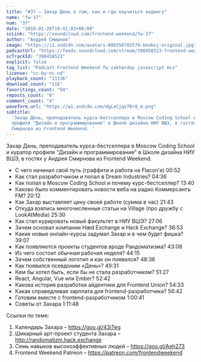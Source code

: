```yaml
---
title: "#37 – Захар День о том, как и где научиться кодингу"
name: "fw-37"
num: "37"
date: "2018-01-28T19:41:03+00:00"
scLink: "https://soundcloud.com/frontend-weekend/fw-37"
author: "Андрей Смирнов"
image: "https://i1.sndcdn.com/avatars-000358703579-bnobxj-original.jpg"
podcastUrl: "https://feeds.soundcloud.com/stream/390458523-frontend-weekend-fw-37.m4a"
scTrackId: "390458523"
explicit: false
tag_list: "Podcast Frontend Weekend fw zakharday javascript mcs"
license: "cc-by-nc-nd"
playback_count: "11136"
download_count: "116"
favoritings_count: "94"
reposts_count: "8"
comment_count: "4"
waveform_url: "https://w1.sndcdn.com/UgLeCjqv7BrQ_m.png"
subtitle:
  'Захар День, преподаватель курса-бестселлера в Moscow Coding School и куратор
  профиля "Дизайн и программирование" в Школе дизайна НИУ ВШЭ, в гостях у Андрея
  Смирнова из Frontend Weekend. '
---
```


Захар День, преподаватель курса-бестселлера в Moscow Coding School и куратор
профиля "Дизайн и программирование" в Школе дизайна НИУ ВШЭ, в гостях у Андрея
Смирнова из Frontend Weekend.

- С чего начинал свой путь (граффити и работа на Flacon’е)
  <timecode sec="52">00:52</timecode>
- Как стал разработчиком и попал в Dream Industries?
  <timecode sec="276">04:36</timecode>
- Как попал в Moscow Coding School и почему курс-бестселлер?
  <timecode sec="820">13:40</timecode>
- Каково было комментировать новости веба на радио Коммерсантъ FM?
  <timecode sec="1212">20:12</timecode>
- Как Захар выставляет цену своей работе (сумма в час)
  <timecode sec="1303">21:43</timecode>
- Откуда взялись многочисленные статьи на Village (про дружбу с LookAtMedia)
  <timecode sec="1530">25:30</timecode>
- Как стал курировать новый факультет в НИУ ВШЭ?
  <timecode sec="1626">27:06</timecode>
- Зачем основал компании Hæd Exchange и Hack Exchange?
  <timecode sec="2213">36:53</timecode>
- Какие новые онлайн-курсы задумал Захар и в чем будет фишка?
  <timecode sec="2347">39:07</timecode>
- Как появляются проекты студентов вроде Рандоматизма?
  <timecode sec="2588">43:08</timecode>
- Из чего состоит обычная рабочая неделя? <timecode sec="2655">44:15</timecode>
- Зачем собственный логотип и как он появился?
  <timecode sec="2916">48:36</timecode>
- Как появился псевдоним «День»? <timecode sec="2971">49:31</timecode>
- Кем бы хотел быть, если бы не стала разработчиком?
  <timecode sec="3087">51:27</timecode>
- React, Angular, Vue или Ember? <timecode sec="3162">52:42</timecode>
- Какова история разработки айдентики для Frontend Union?
  <timecode sec="3273">54:33</timecode>
- Какая справедливая зарплата для frontend-разработчика?
  <timecode sec="3402">56:42</timecode>
- Готовим вместе с frontend-разработчиком
  <timecode sec="3641">1:00:41</timecode>
- Советы от Захара <timecode sec="4308">1:11:48</timecode>

Ссылки по теме:

1. Календарь Захара – <https://goo.gl/43iTeg>
2. Шикарный арт-проект студента Захара – <http://randomatizm.hack.exchange>
3. Семь навыков высокоэффективных людей – <https://goo.gl/Aeh273>
4. Frontend Weekend Patreon – <https://patreon.com/frontendweekend>
